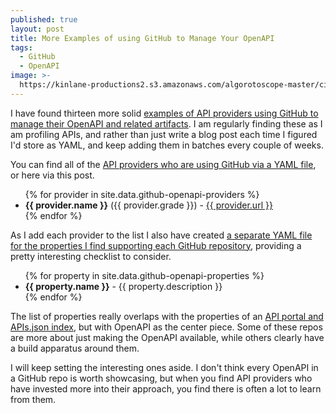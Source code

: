 ```yaml
---
published: true
layout: post
title: More Examples of using GitHub to Manage Your OpenAPI
tags:
  - GitHub
  - OpenAPI
image: >-
  https://kinlane-productions2.s3.amazonaws.com/algorotoscope-master/citizenship-old-tools.jpeg
---
```

I have found thirteen more solid <a href="https://apievangelist.com/2024/03/31/using-github-to-manage-your-openapis/">examples of API providers using GitHub to manage their OpenAPI and related artifacts</a>. I am regularly finding these as I am profiling APIs, and rather than just write a blog post each time I figured I'd store as YAML, and keep adding them in batches every couple of weeks.

You can find all of the <a href="https://github.com/kinlane/api-evangelist/blob/gh-pages/_data/github-openapi-providers.yml">API providers who are using GitHub via a YAML file</a>, or here via this post.

<ul>
{% for provider in site.data.github-openapi-providers %}
  <li><strong>{{ provider.name }}</strong> ({{ provider.grade }}) - <a href="{{ provider.url }}">{{ provider.url }}</a></li>
{% endfor %}
</ul>

As I add each provider to the list I also have created <a href="https://github.com/kinlane/api-evangelist/blob/gh-pages/_data/github-openapi-properties.yml">a separate YAML file for the properties I find supporting each GitHub repository</a>, providing a pretty interesting checklist to consider.

<ul>
{% for property in site.data.github-openapi-properties %}
  <li><strong>{{ property.name }}</strong> - {{ property.description }}</li>
{% endfor %}
</ul>

The list of properties really overlaps with the properties of an <a href="https://apisjson.org/properties/">API portal and APIs.json index</a>, but with OpenAPI as the center piece. Some of these repos are more about just making the OpenAPI available, while others clearly have a build apparatus around them. 

I will keep setting the interesting ones aside. I don't think every OpenAPI in a GitHub repo is worth showcasing, but when you find API providers who have invested more into their approach, you find there is often a lot to learn from them.
